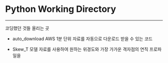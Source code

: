 # Python Working Directory

---
코딩했던 것들 올리는 곳

* auto_download
  AWS 1분 단위 자료를 자동으로 다운로드 받을 수 있는 코드
 
* Skew_T
  모델 자료를 사용하여 원하는 위경도와 가장 가가운 격자점의 연직 프로파일을 
